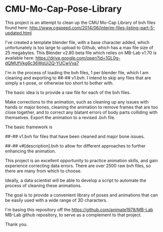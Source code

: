 # CMU-Mo-Cap-Pose-Library
This project is an attempt to clean up the CMU Mo-Cap Library of bvh files found here: http://www.cgspeed.com/2014/06/interim-files-listing-part-5-updated.html

I've created a template blender file, with a base character added, which unfortunately is too large to upload to Github, which has a max file size of 25 megabytes. This Blender v2.80 beta file which relies on MB-Lab v1.70 is available here: https://drive.google.com/open?id=1GL0g-dQMUfVkg6c36WgUi2Q-YUCwVva7

I'm in the process of loading the bvh files, 1 per blender file, which I am cleaning and exporting to ##-## v1.bvh.
I intend to skip any files that are simply a t-pose, or otherwise too short to bother with.

The basic idea is to provide a raw file for each of the bvh files.

Make corrections to the animation, such as cleaning up any issues with hands or major bones, cleaning the animation to remove frames that are too close together, and to correct any blatant errors of body parts colliding with themselves. Export the animation to a revised .bvh file.

The basic framework is

##-## v1.bvh for files that have been cleaned and major bone issues.

##-## v#[description].bvh to allow for different approaches to further enhancing the animation.

This project is an excellent opportunity to practice animation skills, and gain experience correcting data errors. There are over 2500 raw bvh files, so there are many from which to choose.

Ideally, a data scientist will be able to develop a script to automate the process of cleaning these animations.

The goal is to provide a convenient library of poses and animations that can be easily used with a wide range of 3D characters.

I'm basing this repository off the https://github.com/animate1978/MB-Lab MB-Lab github repository, to serve as a complement to that project.

Thank you.
